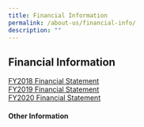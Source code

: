 ```yaml
---
title: Financial Information
permalink: /about-us/financial-info/
description: ""
---
```

## Financial Information

[FY2018 Financial Statement](/files/fy2018.pdf)<br>
[FY2019 Financial Statement](/files/fy2019.pdf)<br>
[FY2020 Financial Statement](/files/fy2020.pdf)

#### Other Information
